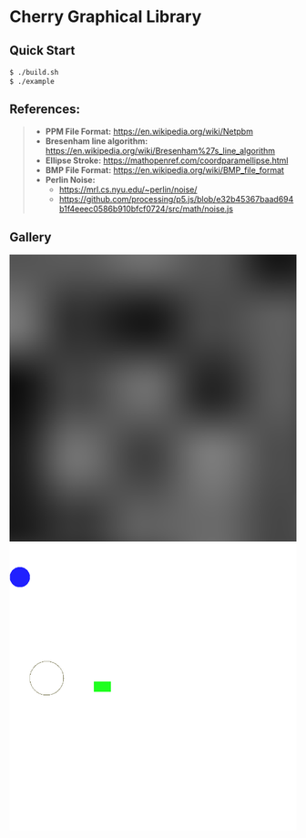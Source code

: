 # Cherry Graphical Library


## Quick Start
```console
$ ./build.sh
$ ./example
```

## References:
> - **PPM File Format:** https://en.wikipedia.org/wiki/Netpbm
> - **Bresenham line algorithm:** https://en.wikipedia.org/wiki/Bresenham%27s_line_algorithm
> - **Ellipse Stroke:** https://mathopenref.com/coordparamellipse.html
> - **BMP File Format:** https://en.wikipedia.org/wiki/BMP_file_format
> - **Perlin Noise:**
>   - https://mrl.cs.nyu.edu/~perlin/noise/
>   - https://github.com/processing/p5.js/blob/e32b45367baad694b1f4eeec0586b910bfcf0724/src/math/noise.js



## Gallery
![Perlin Noise](./examples/perlin_example.bmp)
![Perlin Noise](./examples/output_example.bmp)